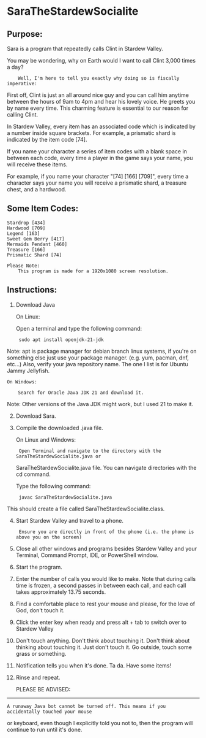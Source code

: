 # SaraTheStardewSocialite

Purpose:
-----------------------------------------------------------------------------------------------
Sara is a program that repeatedly calls Clint in Stardew Valley.


You may be wondering, why on Earth would I want to call Clint 3,000 times a day?

		Well, I'm here to tell you exactly why doing so is fiscally imperative:

First off, Clint is just an all around nice guy and you can call him anytime between the hours 
of 9am to 4pm and hear his lovely voice. He greets you by name every time. This charming feature 
is essential to our reason for calling Clint.

In Stardew Valley, every item has an associated code which is indicated by a number inside 
square brackets. For example, a prismatic shard is indicated by the item code [74].

If you name your character a series of item codes with a blank space in between each code, 
every time a player in the game says your name, you will receive these items.

For example, if you name your character "[74] [166] [709]", every time a character says 
your name you will receive a prismatic shard, a treasure chest, and a hardwood.

Some Item Codes:
----------------
	Stardrop [434]
	Hardwood [709]
	Legend [163]
	Sweet Gem Berry [417]
	Mermaids Pendant [460]
	Treasure [166]
	Prismatic Shard [74]

	Please Note:
		This program is made for a 1920x1080 screen resolution.

Instructions:
------------------------------------------------------------------------------------------
1. Download Java

	On Linux:
		
	Open a terminal and type the following command:

		sudo apt install openjdk-21-jdk
	
Note: apt is package manager for debian branch linux systems,
if you're on something else just use your package manager. (e.g. yum, pacman, dnf, etc...)
Also, verify your java repository name. The one I list is for Ubuntu Jammy Jellyfish.

	On Windows:

		Search for Oracle Java JDK 21 and download it.

Note: Other versions of the Java JDK might work, but I used 21 to make it.


2. Download Sara.


3. Compile the downloaded .java file.

	On Linux and Windows:

		Open Terminal and navigate to the directory with the SaraTheStardewSocialite.java or 
	SaraTheStardewSocialite.java file. You can navigate directories with the cd command.

	Type the following command:

		javac SaraTheStardewSocialite.java

This should create a file called SaraTheStardewSocialite.class.


4. Start Stardew Valley and travel to a phone.

		Ensure you are directly in front of the phone (i.e. the phone is above you on the screen)


5. Close all other windows and programs besides Stardew Valley and your Terminal, Command Prompt, IDE, or PowerShell window.


6. Start the program.


7. Enter the number of calls you would like to make. Note that during calls time is frozen, a second passes in between each call, 
and each call takes approximately 13.75 seconds.


8. Find a comfortable place to rest your mouse and please, for the love of God, don't touch it.


9. Click the enter key when ready and press alt + tab to switch over to Stardew Valley


10. Don't touch anything. Don't think about touching it. Don't think about thinking about 
touching it. Just don't touch it. Go outside, touch some grass or something.

11. Notification tells you when it's done. Ta da. Have some items!


12. Rinse and repeat.


	PLEASE BE ADVISED:
---------------------------------------------------------------------------------------------------
	A runaway Java bot cannot be turned off. This means if you accidentally touched your mouse
or keyboard, even though I explicitly told you not to, then the program will continue to run until
it's done.

